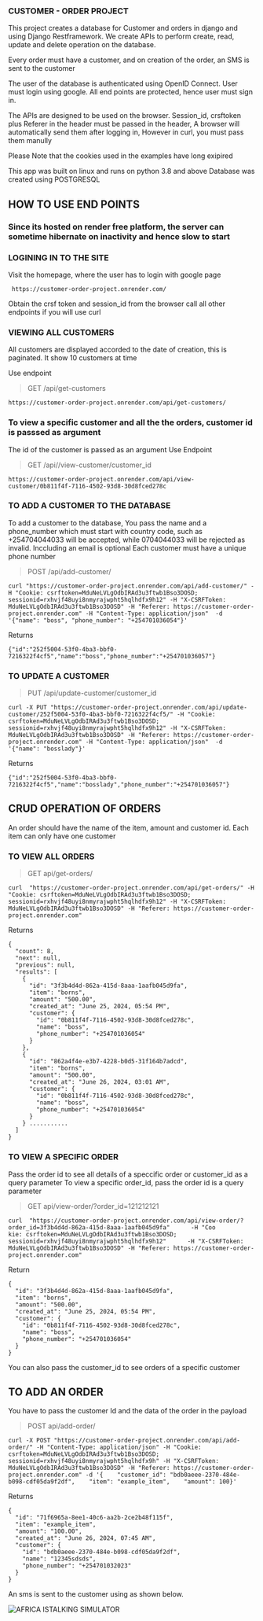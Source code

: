 ### CUSTOMER - ORDER PROJECT

This project creates a database for Customer and orders in django and using Django Restframework.
We create APIs to perform create, read, update and delete operation on the database.

Every order must have a customer, and on creation of the order, an SMS is sent to the customer

The user of the database is authenticated using OpenID Connect. User must login using google. 
All end points are protected, hence user must sign in. 

The APIs are designed to be used on the browser.
Session_id, crsftoken plus Referer in the header must be passed in the header,
A browser will automatically send them after logging in,
However in curl, you must pass them manully

Please Note that the cookies used in the examples have long exipired


This app was built on linux and runs on python 3.8 and above
Database was created using POSTGRESQL


## HOW TO USE END POINTS
### Since its hosted on render free platform, the server can sometime hibernate on inactivity and hence slow to start

### LOGINING IN TO THE SITE
Visit the homepage, where the user has to login with google page
```
 https://customer-order-project.onrender.com/
```
Obtain the crsf token and session_id from the browser call 
all other endpoints if you will use curl

### VIEWING ALL CUSTOMERS
All customers are displayed accorded to the date of creation, this is paginated.
It show 10 customers at time

Use endpoint
> GET /api/get-customers
```
https://customer-order-project.onrender.com/api/get-customers/
```

### To view a specific customer and all the the orders, customer id is passsed as argument
The id of the customer is passed as an argument
Use Endpoint
> GET /api//view-customer/customer_id
```
https://customer-order-project.onrender.com/api/view-customer/0b811f4f-7116-4502-93d8-30d8fced278c
```

### TO ADD A CUSTOMER TO THE DATABASE 
To add a customer to the database, You pass the name and a phone_number which must start with country code, such as
+254704044033 will be accepted, while 0704044033 will be rejected as invalid.
Inccluding an email is optional
Each customer must have a unique phone number
> POST /api/add-customer/
```
curl "https://customer-order-project.onrender.com/api/add-customer/" -H "Cookie: csrftoken=MduNeLVLgOdbIRAd3u3ftwb1Bso3DOSD; sessionid=rxhvjf48uyi8nmyrajwpht5hqlhdfx9h12" -H "X-CSRFToken: MduNeLVLgOdbIRAd3u3ftwb1Bso3DOSD" -H "Referer: https://customer-order-project.onrender.com" -H "Content-Type: application/json"  -d '{"name": "boss", "phone_number": "+254701036054"}'
```

Returns 
```
{"id":"252f5004-53f0-4ba3-bbf0-7216322f4cf5","name":"boss","phone_number":"+254701036057"} 

```

### TO UPDATE A CUSTOMER
> PUT /api/update-customer/customer_id
```
curl -X PUT "https://customer-order-project.onrender.com/api/update-customer/252f5004-53f0-4ba3-bbf0-7216322f4cf5/" -H "Cookie: csrftoken=MduNeLVLgOdbIRAd3u3ftwb1Bso3DOSD; sessionid=rxhvjf48uyi8nmyrajwpht5hqlhdfx9h12" -H "X-CSRFToken: MduNeLVLgOdbIRAd3u3ftwb1Bso3DOSD" -H "Referer: https://customer-order-project.onrender.com" -H "Content-Type: application/json"  -d '{"name": "bosslady"}'
```
Returns
```
{"id":"252f5004-53f0-4ba3-bbf0-7216322f4cf5","name":"bosslady","phone_number":"+254701036057"}
```
## CRUD OPERATION OF ORDERS
An order should have the name of the item, amount and customer id.
Each item can only have one customer

### TO VIEW ALL ORDERS
> GET api/get-orders/
```
curl  "https://customer-order-project.onrender.com/api/get-orders/" -H "Cookie: csrftoken=MduNeLVLgOdbIRAd3u3ftwb1Bso3DOSD; sessionid=rxhvjf48uyi8nmyrajwpht5hqlhdfx9h12" -H "X-CSRFToken: MduNeLVLgOdbIRAd3u3ftwb1Bso3DOSD" -H "Referer: https://customer-order-project.onrender.com" 
```

Returns

```
{
  "count": 8,
  "next": null,
  "previous": null,
  "results": [
    {
      "id": "3f3b4d4d-862a-415d-8aaa-1aafb045d9fa",
      "item": "borns",
      "amount": "500.00",
      "created_at": "June 25, 2024, 05:54 PM",
      "customer": {
        "id": "0b811f4f-7116-4502-93d8-30d8fced278c",
        "name": "boss",
        "phone_number": "+254701036054"
      }
    },
    {
      "id": "862a4f4e-e3b7-4228-b0d5-31f164b7adcd",
      "item": "borns",
      "amount": "500.00",
      "created_at": "June 26, 2024, 03:01 AM",
      "customer": {
        "id": "0b811f4f-7116-4502-93d8-30d8fced278c",
        "name": "boss",
        "phone_number": "+254701036054"
      }
    } ...........
  ]
}
```

### TO VIEW A SPECIFIC ORDER
Pass the order id to see all details of a speccific order or customer_id as a query parameter
To view a specific order_id, pass the order id is a query parameter
> GET api/view-order/?order_id=121212121
```
curl  "https://customer-order-project.onrender.com/api/view-order/?order_id=3f3b4d4d-862a-415d-8aaa-1aafb045d9fa"      -H "Coo
kie: csrftoken=MduNeLVLgOdbIRAd3u3ftwb1Bso3DOSD; sessionid=rxhvjf48uyi8nmyrajwpht5hqlhdfx9h12"      -H "X-CSRFToken: MduNeLVLgOdbIRAd3u3ftwb1Bso3DOSD" -H "Referer: https://customer-order-project.onrender.com"
```

Return
``` 
{
  "id": "3f3b4d4d-862a-415d-8aaa-1aafb045d9fa",
  "item": "borns",
  "amount": "500.00",
  "created_at": "June 25, 2024, 05:54 PM",
  "customer": {
    "id": "0b811f4f-7116-4502-93d8-30d8fced278c",
    "name": "boss",
    "phone_number": "+254701036054"
  }
}
```
You can also pass the customer_id to see orders of a specific customer


## TO ADD AN ORDER
You have to pass the customer Id and the data of the order in the payload
> POST api/add-order/
```
curl -X POST "https://customer-order-project.onrender.com/api/add-order/" -H "Content-Type: application/json" -H "Cookie: csrftoken=MduNeLVLgOdbIRAd3u3ftwb1Bso3DOSD; sessionid=rxhvjf48uyi8nmyrajwpht5hqlhdfx9h" -H "X-CSRFToken: MduNeLVLgOdbIRAd3u3ftwb1Bso3DOSD" -H "Referer: https://customer-order-project.onrender.com" -d '{    "customer_id": "bdb0aeee-2370-484e-b098-cdf05da9f2df",    "item": "example_item",    "amount": 100}'
```
Returns
```
{
  "id": "71f6965a-8ee1-40c6-aa2b-2ce2b48f115f",
  "item": "example_item",
  "amount": "100.00",
  "created_at": "June 26, 2024, 07:45 AM",
  "customer": {
    "id": "bdb0aeee-2370-484e-b098-cdf05da9f2df",
    "name": "12345sdsds",
    "phone_number": "+254701032023"
  }
}
```
An sms is sent to the customer using as shown below. 

![AFRICA ISTALKING SIMULATOR](https://github.com/bion-slmn/customer_order_project/assets/122830539/6197d46a-9d1c-44f6-8d87-8e9496e096cb)



